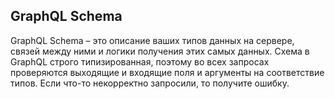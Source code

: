 ## GraphQL Schema

GraphQL Schema – это описание ваших типов данных на сервере, связей между ними и логики получения этих самых данных. Схема в GraphQL строго типизированная, поэтому во всех запросах проверяются выходящие и входящие поля и аргументы на соответствие типов. Если что-то некорректно запросили, то получите ошибку.